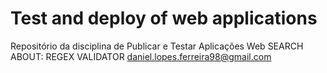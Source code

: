 # Test and deploy of web applications
Repositório da disciplina de Publicar e Testar Aplicações Web
SEARCH ABOUT: REGEX VALIDATOR
daniel.lopes.ferreira98@gmail.com
